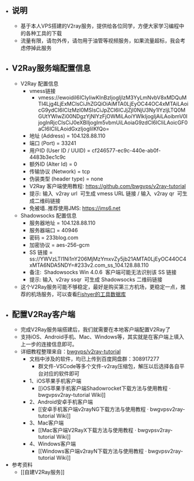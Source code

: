 - ## 说明
	- 基于本人VPS搭建的V2ray服务，提供给各位同学，方便大家学习编程中的各种工具的下载
	- 流量有限，请勿外传，请勿用于油管等视频服务，如果流量超标，我会考虑停掉此服务
- ## V2Ray服务端配置信息
	- V2Ray 配置信息
		- vmess链接
			- vmess://ewoidiI6ICIyIiwKInBzIjogIjIzM3YyLmNvbV8xMDQuMTI4Ljg4LjExMCIsCiJhZGQiOiAiMTA0LjEyOC44OC4xMTAiLAoicG9ydCI6ICIzMzI0MSIsCiJpZCI6ICJjZjI0NjU3Ny1lYzljLTQ0MGUtYWIwZi00NDgzYjNlYzFjOWMiLAoiYWlkIjogIjAiLAoibmV0IjogInRjcCIsCiJ0eXBlIjogIm5vbmUiLAoiaG9zdCI6ICIiLAoicGF0aCI6ICIiLAoidGxzIjogIiIKfQo=
		- 地址 (Address) = 104.128.88.110
		- 端口 (Port) = 33241
		- 用户ID (User ID / UUID) = cf246577-ec9c-440e-ab0f-4483b3ec1c9c
		- 额外ID (Alter Id) = 0
		- 传输协议 (Network) = tcp
		- 伪装类型 (header type) = none
		- V2Ray 客户端使用教程: https://github.com/bwgvps/v2ray-tutorial
		- 提示: 输入  v2ray url  可生成 vmess URL 链接 / 输入  v2ray qr  可生成二维码链接
		- 免被墙..推荐使用JMS: https://jms6.net
	- Shadowsocks 配置信息
		- 服务器地址 = 104.128.88.110
		- 服务器端口 = 40946
		- 密码 = 233blog.com
		- 加密协议 = aes-256-gcm
		- SS 链接 = ss://YWVzLTI1Ni1nY206MjMzYmxvZy5jb21AMTA0LjEyOC44OC4xMTA6NDA5NDY=#233v2.com_ss_104.128.88.110
		- 备注:  Shadowsocks Win 4.0.6  客户端可能无法识别该 SS 链接
		- 提示: 输入  v2ray ssqr  可生成 Shadowsocks 二维码链接
	- 这个V2Ray服务可能不够稳定，最好是购买第三方机场，更稳定一点，推荐的机场服务，可以查看[Fishyer的工具数据库](https://www.notion.so/fishyer/Fishyer-708f0570fbec4dcc896cadabcd2d0c9a )
- ## 配置V2Ray客户端
	- 完成V2Ray服务端搭建后，我们就需要在本地客户端配置V2Ray了
	- 支持iOS、Android手机、Mac、Windows等，其实就是在客户端上填入上一步的连接信息即可。
	- 详细教程整理来自：[bwgvps/v2ray-tutorial](https://github.com/bwgvps/v2ray-tutorial)
		- 文档中涉及的软件，均已上传到百度网盘群：308917277
			- 群文件-VSCode等多个文件-v2ray压缩包，解压以后选择各自平台对应的软件即可
		- 1、iOS苹果手机客户端
			- [[iOS苹果手机客户端Shadowrocket下载方法与使用教程 · bwgvpsv2ray-tutorial Wiki]]
		- 2、Android安卓手机客户端
			- [[安卓手机客户端v2rayNG下载方法与使用教程 · bwgvpsv2ray-tutorial Wiki]]
		- 3、Mac客户端
			- [[Mac客户端V2RayX下载方法与使用教程 · bwgvpsv2ray-tutorial Wiki]]
		- 4、Windows客户端
			- [[Windows客户端v2rayN下载方法与使用教程 · bwgvpsv2ray-tutorial Wiki]]
- 参考资料
	- [[自建V2Ray服务]]